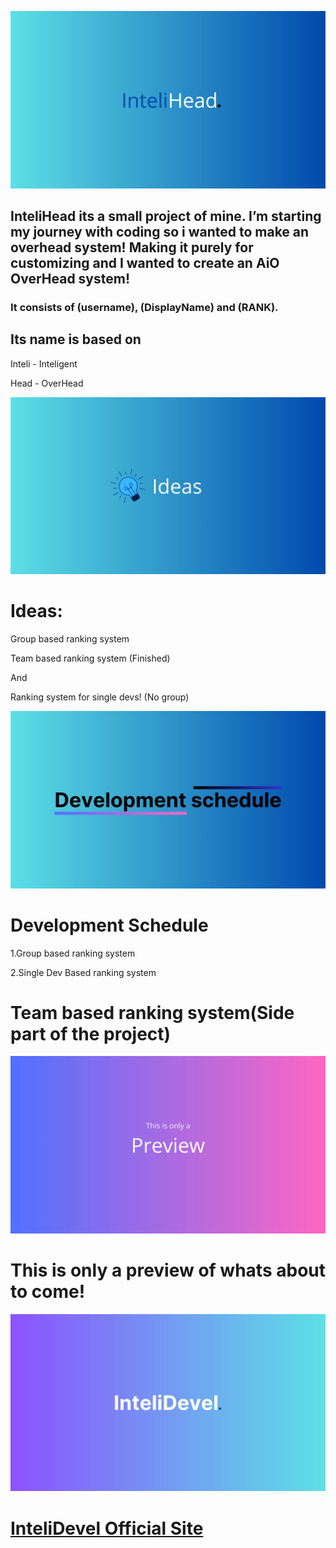 <p align="center">

<img src="InteliHead.jpg">

## InteliHead its a small project of mine. I’m starting my journey with coding so i wanted to make an overhead system! Making it purely for customizing and I wanted to create an AiO OverHead system!


### It consists of (username), (DisplayName) and (RANK).

## Its name is based on

Inteli - Inteligent

Head - OverHead

<img src="Ideas.jpg">

# Ideas:

Group based ranking system

Team based ranking system (Finished)

And

Ranking system for single devs! (No group)

<img src="Development Schedule.jpg">

# Development Schedule

1.Group based ranking system

2.Single Dev Based ranking system

# Team based ranking system(Side part of the project)


<img src="Preview.jpg">

# This is only a preview of whats about to come!

<img src="InteliDevl.jpg">

# [InteliDevel Official Site](https://intelidevel.framer.website/)
